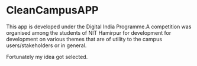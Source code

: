 # CleanCampusAPP
This app is developed under the Digital India Programme.A competition was organised among the students of NIT Hamirpur for development for development on various themes that are of utility to the campus users/stakeholders or in general. 

Fortunately my idea got selected.




